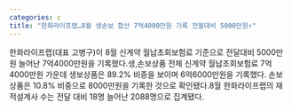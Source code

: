 ```yaml
---
categories: c
title: "한화라이프랩…8월 생손보 합산 7억4000만원 기록 전월대비 5000만원↑"
---
```

한화라이프랩(대표 고병구)이 8월 신계약 월납초회보험료 기준으로 전달대비 5000만원 늘어난 7억4000만원을 기록했다.생,손보상품 전체 신계약 월납초회보험료 7억4000만원 가운데 생보상품은 89.2% 비중을 보이며 6억6000만원을 기록했다. 손보상품은 10.8% 비중으로 8000만원을 기록한 것으로 확인됐다.8월 한화라이프랩의 재적설계사 수는 전달 대비 18명 늘어난 2088명으로 집계됐다.